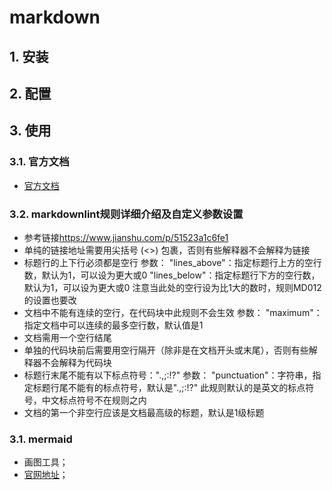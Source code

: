 # markdown

## 1. 安装

## 2. 配置

## 3. 使用

### 3.1. 官方文档

- [官方文档](https://markdown.com.cn/basic-syntax/)

### 3.2. markdownlint规则详细介绍及自定义参数设置

- 参考链接<https://www.jianshu.com/p/51523a1c6fe1>
- 单纯的链接地址需要用尖括号 (<>) 包裹，否则有些解释器不会解释为链接
- 标题行的上下行必须都是空行 参数： "lines_above"：指定标题行上方的空行数，默认为1，可以设为更大或0 "lines_below"：指定标题行下方的空行数，默认为1，可以设为更大或0 注意当此处的空行设为比1大的数时，规则MD012的设置也要改
- 文档中不能有连续的空行，在代码块中此规则不会生效 参数： "maximum"：指定文档中可以连续的最多空行数，默认值是1
- 文档需用一个空行结尾
- 单独的代码块前后需要用空行隔开（除非是在文档开头或末尾），否则有些解释器不会解释为代码块
- 标题行末尾不能有以下标点符号：".,;:!?" 参数： "punctuation"：字符串，指定标题行尾不能有的标点符号，默认是".,;:!?" 此规则默认的是英文的标点符号，中文标点符号不在规则之内
- 文档的第一个非空行应该是文档最高级的标题，默认是1级标题

### 3.1. mermaid

- 画图工具；
- [官网地址](https://mermaid.js.org/intro/)；
